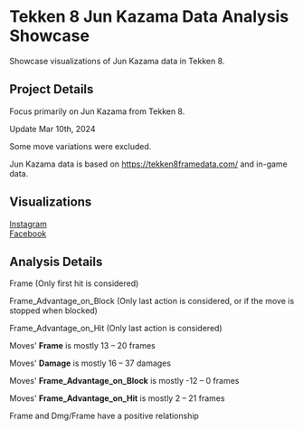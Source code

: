 # Tekken 8 Jun Kazama Data Analysis Showcase
Showcase visualizations of Jun Kazama data in Tekken 8.

## Project Details
Focus primarily on Jun Kazama from Tekken 8.   

Update Mar 10th, 2024

Some move variations were excluded.

Jun Kazama data is based on https://tekken8framedata.com/ and in-game data. 

## Visualizations
[Instagram](https://www.instagram.com/p/C4Vg6SOropU/?img_index=1)  
[Facebook](https://www.facebook.com/permalink.php?story_fbid=pfbid02y4BCva8qbHV4d21z5kT3hx19epNsDXqjFnBKhgncZPfBwqHfg6kEgZjQ3VyYM1wjl&id=61553626169836)

## Analysis Details
Frame (Only first hit is considered)

Frame_Advantage_on_Block (Only last action is considered, or if the move is stopped when blocked)

Frame_Advantage_on_Hit (Only last action is considered)

Moves' **Frame** is mostly 13 – 20 frames

Moves' **Damage** is mostly 16 – 37 damages

Moves' **Frame_Advantage_on_Block** is mostly -12 – 0 frames

Moves' **Frame_Advantage_on_Hit** is mostly 2 – 21 frames

Frame and Dmg/Frame have a positive relationship


